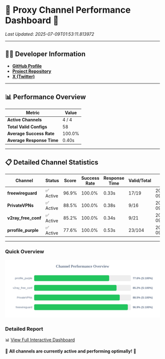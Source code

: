 # 🌟 Proxy Channel Performance Dashboard 🌟

_Last Updated: 2025-07-09T01:53:11.813972_

---

## 👩‍💻 Developer Information

- **[GitHub Profile](https://github.com/4n0nymou3)**  
- **[Project Repository](https://github.com/4n0nymou3/multi-proxy-config-fetcher)**  
- **[X (Twitter)](https://x.com/4n0nymou3)**  

---

## 📊 Performance Overview

| Metric                | Value       |
|-----------------------|-------------|
| **Active Channels**   | 4 / 4       |
| **Total Valid Configs** | 58          |
| **Average Success Rate** | 100.0%      |
| **Average Response Time** | 0.40s       |

---

## 📋 Detailed Channel Statistics

| Channel          | Status     | Score  | Success Rate | Response Time | Valid/Total | Last Success               |
|------------------|------------|--------|--------------|---------------|-------------|----------------------------|
| **freewireguard**  | ✅ Active  | 96.9%  | 100.0% | 0.33s         | 17/19       | 2025-07-09T01:53:11.812199 |
| **PrivateVPNs**  | ✅ Active  | 88.5%  | 100.0% | 0.38s         | 9/16       | 2025-07-09T01:53:11.449253 |
| **v2ray_free_conf**  | ✅ Active  | 85.2%  | 100.0% | 0.34s         | 9/21       | 2025-07-09T01:53:11.027940 |
| **prrofile_purple**  | ✅ Active  | 77.6%  | 100.0% | 0.53s         | 23/104       | 2025-07-09T01:53:10.616109 |

---

### Quick Overview
<div align="center">
  <a href="https://raw.githubusercontent.com/nullluser/NullRepo/refs/heads/main/assets/channel_stats_chart.svg">
    <img src="https://raw.githubusercontent.com/nullluser/NullRepo/refs/heads/main/assets/channel_stats_chart.svg" alt="Source Performance Statistics" width="800">
  </a>
</div>

### Detailed Report
📊 [View Full Interactive Dashboard](https://htmlpreview.github.io/?https://github.com/nullluser/NullRepo/blob/main/assets/performance_report.html)

🎉 **All channels are currently active and performing optimally!** 🎉
